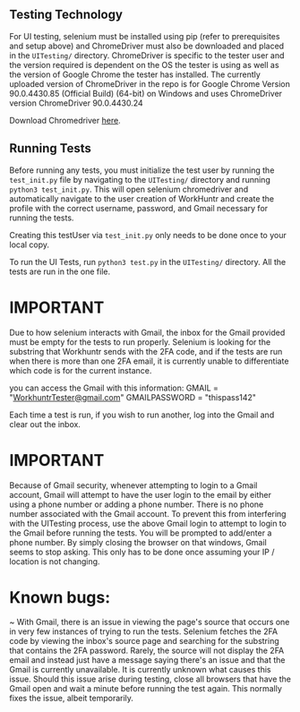 
## Testing Technology

For UI testing, selenium must be installed using pip (refer to prerequisites and setup above) and ChromeDriver must also be downloaded and placed in the `UITesting/` directory. ChromeDriver is specific to the tester user and the version required is dependent on the OS the tester is using as well as the version of Google Chrome the tester has installed. The currently uploaded version of ChromeDriver in the repo is for Google Chrome Version 90.0.4430.85 (Official Build) (64-bit) on Windows and uses ChromeDriver version ChromeDriver 90.0.4430.24

Download Chromedriver [here](https://sites.google.com/a/chromium.org/chromedriver/home).

## Running Tests
Before running any tests, you must initialize the test user by running the `test_init.py` file by navigating to the `UITesting/` directory and running `python3 test_init.py`. This will open selenium chromedriver and automatically navigate to the user creation of WorkHuntr and create the profile with the correct username, password, and Gmail necessary for running the tests.

Creating this testUser via `test_init.py` only needs to be done once to your local copy.

To run the UI Tests, run `python3 test.py` in the `UITesting/` directory. All the tests are run in the one file. 


# IMPORTANT
Due to how selenium interacts with Gmail, the inbox for the Gmail provided must be empty for the tests to run properly. Selenium is looking for the substring that Workhuntr sends with the 2FA code, and if the tests are run when there is more than one 2FA email, it is currently unable to differentiate which code is for the current instance. 

you can access the Gmail with this information:
GMAIL = "WorkhuntrTester@gmail.com"
GMAILPASSWORD = "thispass142"

Each time a test is run, if you wish to run another, log into the Gmail and clear out the inbox.

# IMPORTANT

Because of Gmail security, whenever attempting to login to a Gmail account, Gmail will attempt to have the user login to the email by either using a phone number or adding a phone number. There is no phone number associated with the Gmail account. To prevent this from interfering with the UITesting process, use the above Gmail login to attempt to login to the Gmail before running the tests. You will be prompted to add/enter a phone number. By simply closing the browser on that windows, Gmail seems to stop asking. This only has to be done once assuming your IP / location is not changing.

# Known bugs:

~ With Gmail, there is an issue in viewing the page's source that occurs one in very few instances of trying to run the tests. Selenium fetches the 2FA code by viewing the inbox's source page and searching for the substring that contains the 2FA password. Rarely, the source will not display the 2FA email and instead just have a message saying there's an issue and that the Gmail is currently unavailable. It is currently unknown what causes this issue. Should this issue arise during testing, close all browsers that have the Gmail open and wait a minute before running the test again. This normally fixes the issue, albeit temporarily.
